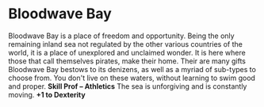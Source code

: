 Bloodwave Bay
=============

Bloodwave Bay is a place of freedom and opportunity. Being the only remaining inland sea not regulated by the other various countries of the world, it is a place of unexplored and unclaimed wonder. It is here where those that call themselves pirates, make their home. Their are many gifts Bloodwave Bay bestows to its denizens, as well as a myriad of sub-types to choose from.  You don't live on these waters, without learning to swim good and proper. **Skill Prof – Athletics**  The sea is unforgiving and is constantly moving. **+1 to Dexterity**
